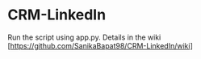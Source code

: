 # CRM-LinkedIn

Run the script using app.py. Details in the wiki [https://github.com/SanikaBapat98/CRM-LinkedIn/wiki]
